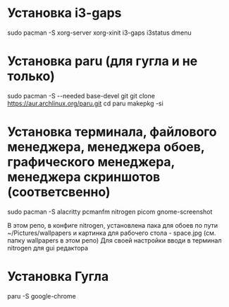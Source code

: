 # Установка i3-gaps

sudo pacman -S xorg-server xorg-xinit i3-gaps i3status dmenu

# Установка paru (для гугла и не только)
sudo pacman -S --needed base-devel git
git clone https://aur.archlinux.org/paru.git
cd paru
makepkg -si

# Установка терминала, файлового менеджера, менеджера обоев, графического менеджера, менеджера скриншотов (соответсвенно)
sudo pacman -S alacritty pcmanfm nitrogen picom gnome-screenshot

В этом репо, в конфиге nitrogen, установлена пака для обоев по пути ~/Pictures/wallpapers и картинка для рабочего стола - space.jpg (см. папку wallpapers в этом репо)
Для своей настройки вводи в терминал nitrogen для gui редактора

# Установка Гугла
paru -S google-chrome
